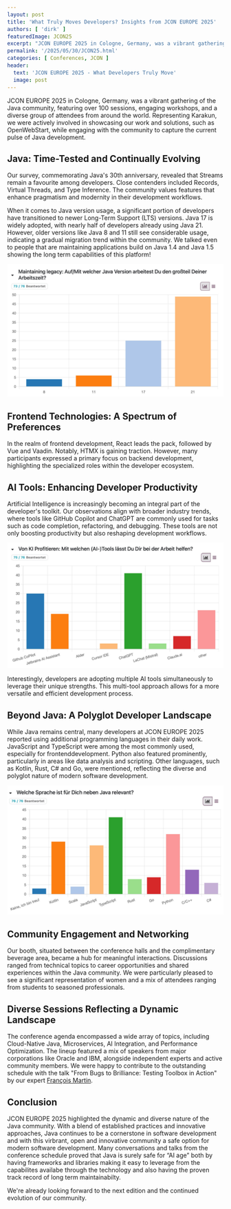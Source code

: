 ```yaml
---
layout: post
title: 'What Truly Moves Developers? Insights from JCON EUROPE 2025'
authors: [ 'dirk' ]
featuredImage: JCON25
excerpt: "JCON EUROPE 2025 in Cologne, Germany, was a vibrant gathering of the Java community, featuring over 100 sessions, engaging workshops, and a diverse group of attendees from around the world. Representing Karakun, we were actively involved in showcasing our work and solutions, such as OpenWebStart, while engaging with the community to capture the current pulse of Java development."
permalink: '/2025/05/30/JCON25.html'
categories: [ Conferences, JCON ]
header:
  text: 'JCON EUROPE 2025 - What Developers Truly Move'
  image: post
---
```


JCON EUROPE 2025 in Cologne, Germany, was a vibrant gathering of the Java community, featuring over 100 sessions, engaging workshops, and a 
diverse group of attendees from around the world. Representing Karakun, we were actively involved in showcasing our work and solutions, such 
as OpenWebStart, while engaging with the community to capture the current pulse of Java development.

## Java: Time-Tested and Continually Evolving
Our survey, commemorating Java's 30th anniversary, revealed that Streams remain a favourite among developers. Close contenders included 
Records, Virtual Threads, and Type Inference. The community values features that enhance pragmatism and modernity in their development workflows.

When it comes to Java version usage, a significant portion of developers have transitioned to newer Long-Term Support (LTS) versions. Java 17 
is widely adopted, with nearly half of developers already using Java 21. However, older versions like Java 8 and 11 still see considerable usage, 
indicating a gradual migration trend within the community. We talked even to people that are maintaining applications build on Java 1.4 and 
Java 1.5 showing the long term capabilities of this platform!

![Survey Result 1: Which Java Version Do You Currently Work With?](/assets/posts/2025-05-30-JCON/JavaVersion_JCON.jpg "Which Java version do you currently use at work?")

## Frontend Technologies: A Spectrum of Preferences
In the realm of frontend development, React leads the pack, followed by Vue and Vaadin. Notably, HTMX is gaining traction. However, many 
participants expressed a primary focus on backend development, highlighting the specialized roles within the developer ecosystem.

## AI Tools: Enhancing Developer Productivity
Artificial Intelligence is increasingly becoming an integral part of the developer's toolkit. Our observations align with broader industry 
trends, where tools like GitHub Copilot and ChatGPT are commonly used for tasks such as code completion, refactoring, and debugging. These tools 
are not only boosting productivity but also reshaping development workflows.

![Survey Result 2: Which AI tools do you use at work?](/assets/posts/2025-05-30-JCON/AITools_JCON.jpg "Which AI tools do you use at work?")

Interestingly, developers are adopting multiple AI tools simultaneously to leverage their unique strengths. This multi-tool approach allows for a 
more versatile and efficient development process.

## Beyond Java: A Polyglot Developer Landscape

While Java remains central, many developers at JCON EUROPE 2025 reported using additional programming languages in their daily work. 
JavaScript and TypeScript were among the most commonly used, especially for frontenddevelopment. Python also featured prominently, 
particularly in areas like data analysis and scripting. Other languages, such as Kotlin, Rust, C# and Go, were mentioned, reflecting 
the diverse and polyglot nature of modern software development.

![Survey Result 3: Which Programming Language Besides Java is Relevant To You?](/assets/posts/2025-05-30-JCON/ProgLang_JCON.jpg "Which programming languages besides Java are relevant to you?")

## Community Engagement and Networking

Our booth, situated between the conference halls and the complimentary beverage area, became a hub for meaningful interactions. 
Discussions ranged from technical topics to career opportunities and shared experiences within the Java community. We were particularly 
pleased to see a significant representation of women and a mix of attendees ranging from students to seasoned professionals.

## Diverse Sessions Reflecting a Dynamic Landscape
The conference agenda encompassed a wide array of topics, including Cloud-Native Java, Microservices, AI Integration, and Performance 
Optimization. The lineup featured a mix of speakers from major corporations like Oracle and IBM, alongside independent experts and active 
community members. We were happy to contribute to the outstanding schedule with the talk "From Bugs to Brilliance: Testing Toolbox in Action" by our expert [François Martin](/people/francois).

## Conclusion

JCON EUROPE 2025 highlighted the dynamic and diverse nature of the Java community. With a blend of established practices and innovative 
approaches, Java continues to be a cornerstone in software development and with this virbrant, open and innovative community a safe option 
for modern software development. Many conversations and talks from the conference schedule proved that Java is surely safe for “AI age” both by 
having frameworks and libraries making it easy to leverage from the capabilites availabe through the technology and also having the proven 
track record of long term maintainabilty. 

We're already looking forward to the next edition and the continued evolution of our community.